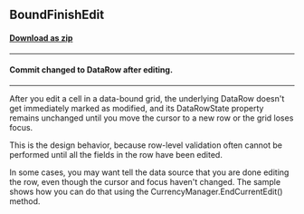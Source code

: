 ## BoundFinishEdit
#### [Download as zip](https://grapecity.github.io/DownGit/#/home?url=https://github.com/GrapeCity/ComponentOne-WinForms-Samples/tree/master/NetFramework\FlexGrid\VB\BoundFinishEdit)
____
#### Commit changed to DataRow after editing.
____
After you edit a cell in a data-bound grid, the underlying DataRow doesn't get immediately marked as modified, and its DataRowState property remains unchanged until you move the cursor to a new row or the grid loses focus. 

This is the design behavior, because row-level validation often cannot be performed until all the fields in the row have been edited. 

In some cases, you may want tell the data source that you are done editing the row, even though the cursor and focus haven't changed. The sample shows how you can do that using the CurrencyManager.EndCurrentEdit() method. 

